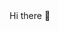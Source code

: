 
<meta http-equiv="refresh" content="1;URL=https://kaganhazalkocdemir.github.io/kaganhazalkocdemir/">
Hi there 👋
